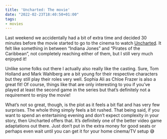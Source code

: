 ```yaml
---
title: 'Uncharted: The movie'
date: "2022-02-23T18:40:50+01:00"
tags:
- movies
---
```


Last weekend we accidentally had a bit of extra time and decided 30 minutes before the movie started to go to the cinema to watch [Uncharted](https://en.wikipedia.org/wiki/Uncharted_(film)). It felt like something in between “Indiana Jones” and “Pirates of the Caribbean”, not completely reaching either of them, but I still very much enjoyed it! 

Unlike some folks out there I actually also really like the casting. Sure, Tom Holland and Mark Wahlberg are a bit young for their respective characters but they still play their roles very well. Sophia Ali as Chloe Frazer is also a great fit! Of course, things like that are only interesting to you if you’ve played at least  the second game in the series but that’s definitely not a requirement to enjoy the movie!

What’s not so great, though, is the plot as it feels a bit flat and has very few surprises. The whole thing simply feels a bit rushed. That being said, if you want to spend an entertaining evening and don’t expect complexity in your story, then Uncharted offers that. It’s definitely one of the better video game adaptations out there. Just don’t put in the extra money for good seats or perhaps even wait until you can get it for your home cinema/TV setup 😅

